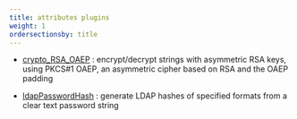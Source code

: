 ```yaml
---
title: attributes plugins
weight: 1
ordersectionsby: title
---
```


- [crypto_RSA_OAEP](./crypto_RSA_OAEP/) : encrypt/decrypt strings with asymmetric RSA keys, using PKCS#1 OAEP, an asymmetric cipher based on RSA and the OAEP padding

- [ldapPasswordHash](./ldapPasswordHash/) : generate LDAP hashes of specified formats from a clear text password string
